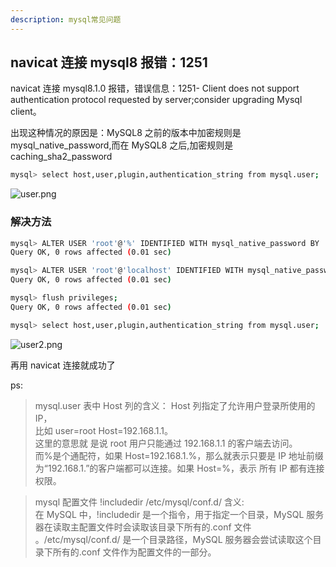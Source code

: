 ```yaml
---
description: mysql常见问题
---
```


## navicat 连接 mysql8 报错：1251

navicat 连接 mysql8.1.0 报错，错误信息：1251- Client does not support authentication protocol requested by
server;consider upgrading Mysql client。

出现这种情况的原因是：MySQL8 之前的版本中加密规则是 mysql_native_password,而在 MySQL8 之后,加密规则是
caching_sha2_password

```bash
mysql> select host,user,plugin,authentication_string from mysql.user;
```

![user.png](https://s2.loli.net/2024/06/14/ubEySP82jQIqwpf.png)

### 解决方法

```bash
mysql> ALTER USER 'root'@'%' IDENTIFIED WITH mysql_native_password BY '123456';
Query OK, 0 rows affected (0.01 sec)

mysql> ALTER USER 'root'@'localhost' IDENTIFIED WITH mysql_native_password BY '123456';
Query OK, 0 rows affected (0.01 sec)

mysql> flush privileges;
Query OK, 0 rows affected (0.01 sec)

mysql> select host,user,plugin,authentication_string from mysql.user;
```

![user2.png](https://s2.loli.net/2024/06/14/o21MUXNSgs8TqGW.png)

再用 navicat 连接就成功了

ps:

> mysql.user 表中 Host 列的含义： Host 列指定了允许用户登录所使用的 IP，  
> 比如 user=root Host=192.168.1.1。  
> 这里的意思就 是说 root 用户只能通过 192.168.1.1 的客户端去访问。  
> 而%是个通配符，如果 Host=192.168.1.%，那么就表示只要是 IP 地址前缀为“192.168.1.”的客户端都可以连接。如果 Host=%，表示
> 所有 IP 都有连接权限。

> mysql 配置文件 !includedir /etc/mysql/conf.d/ 含义:  
> 在 MySQL 中，!includedir 是一个指令，用于指定一个目录，MySQL 服务器在读取主配置文件时会读取该目录下所有的.conf 文件
> 。/etc/mysql/conf.d/ 是一个目录路径，MySQL 服务器会尝试读取这个目录下所有的.conf 文件作为配置文件的一部分。
